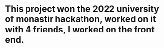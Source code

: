 # This project won the 2022 university of monastir hackathon, worked on it with 4 friends, I worked on the front end.
